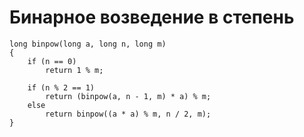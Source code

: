 # Бинарное возведение в степень

```
long binpow(long a, long n, long m)
{
    if (n == 0)
        return 1 % m;

    if (n % 2 == 1)
        return (binpow(a, n - 1, m) * a) % m;
    else
        return binpow((a * a) % m, n / 2, m);
}
```
